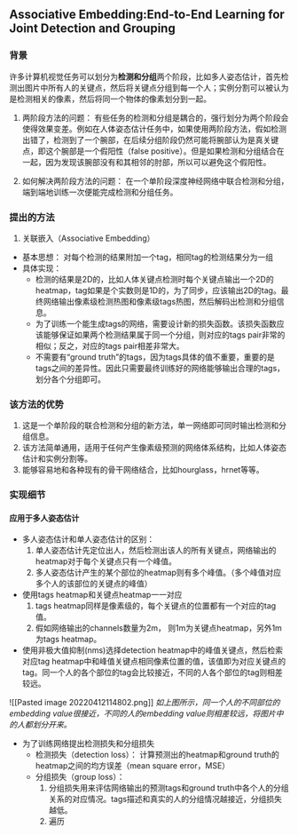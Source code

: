 ## Associative Embedding:End-to-End Learning for Joint Detection and Grouping

### 背景
许多计算机视觉任务可以划分为**检测和分组**两个阶段，比如多人姿态估计，首先检测出图片中所有人的关键点，然后将关键点分组到每一个人；实例分割可以被认为是检测相关的像素，然后将同一个物体的像素划分到一起。

1. 两阶段方法的问题：
有些任务的检测和分组是耦合的，强行划分为两个阶段会使得效果变差。例如在人体姿态估计任务中，如果使用两阶段方法，假如检测出错了，检测到了一个腕部，在后续分组阶段仍然可能将腕部认为是真关键点，即这个腕部是一个假阳性（false positive）。但是如果检测和分组结合在一起，因为发现该腕部没有和其相邻的肘部，所以可以避免这个假阳性。

2. 如何解决两阶段方法的问题：
在一个单阶段深度神经网络中联合检测和分组，端到端地训练一次便能完成检测和分组任务。

### 提出的方法
1. 关联嵌入（Associative Embedding）
- 基本思想：
	对每个检测的结果附加一个tag，相同tag的检测结果分为一组
- 具体实现：
	- 检测的结果是2D的，比如人体关键点检测时每个关键点输出一个2D的heatmap，tag如果是个实数则是1D的，为了同步，应该输出2D的tag。最终网络输出像素级检测热图和像素级tags热图，然后解码出检测和分组信息。
	- 为了训练一个能生成tags的网络，需要设计新的损失函数。该损失函数应该能够保证如果两个检测结果属于同一个分组，则对应的tags pair非常的相似；反之，对应的tags pair相差非常大。
	- 不需要有“ground truth”的tags，因为tags具体的值不重要，重要的是tags之间的差异性。因此只需要最终训练好的网络能够输出合理的tags，划分各个分组即可。
 

### 该方法的优势
1. 这是一个单阶段的联合检测和分组的新方法，单一网络即可同时输出检测和分组信息。
2. 该方法简单通用，适用于任何产生像素级预测的网络体系结构，比如人体姿态估计和实例分割等。
3. 能够容易地和各种现有的骨干网络结合，比如hourglass，hrnet等等。

### 实现细节
#### 应用于多人姿态估计
- 多人姿态估计和单人姿态估计的区别：
	1. 单人姿态估计先定位出人，然后检测出该人的所有关键点，网络输出的heatmap对于每个关键点只有一个峰值。
	2. 多人姿态估计产生的某个部位的heatmap则有多个峰值。（多个峰值对应多个人的该部位的关键点的峰值）
- 使用tags heatmap和关键点heatmap一一对应
	1. tags heatmap同样是像素级的，每个关键点的位置都有一个对应的tag值。
	2. 假如网络输出的channels数量为2m， 则1m为关键点heatmap，另外1m为tags heatmap。
- 使用非极大值抑制(nms)选择detection heatmap中的峰值关键点，然后检索对应tag heatmap中和峰值关键点相同像素位置的值，该值即为对应关键点的tag。同一个人的各个部位的tag会比较接近，不同的人各个部位的tag则相差较远。

![[Pasted image 20220412114802.png]]
	*如上图所示，同一个人的不同部位的embedding value很接近，不同的人的embedding value则相差较远，将图片中的人都划分开来。*
- 为了训练网络提出检测损失和分组损失
	- 检测损失（detection loss）：
	计算预测出的heatmap和ground truth的heatmap之间的均方误差（mean square error，MSE）
	- 分组损失（group loss）：
		1. 分组损失用来评估网络输出的预测tags和ground truth中各个人的分组关系的对应情况。tags描述和真实的人的分组情况越接近，分组损失越低。
		2. 遍历

